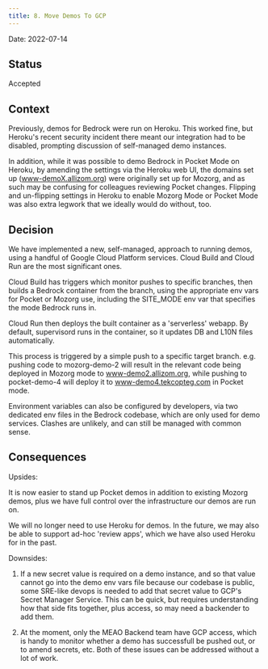 ```yaml
---
title: 8. Move Demos To GCP
---
```


Date: 2022-07-14

## Status

Accepted

## Context

Previously, demos for Bedrock were run on Heroku. This worked fine, but Heroku's
recent security incident there meant our integration had to be disabled,
prompting discussion of self-managed demo instances.

In addition, while it was possible to demo Bedrock in Pocket Mode on Heroku, by
amending the settings via the Heroku web UI, the domains set up
(www-demoX.allizom.org) were originally set up for Mozorg, and as such may be
confusing for colleagues reviewing Pocket changes. Flipping and un-flipping
settings in Heroku to enable Mozorg Mode or Pocket Mode was also extra legwork
that we ideally would do without, too.

## Decision

We have implemented a new, self-managed, approach to running demos, using a
handful of Google Cloud Platform services. Cloud Build and Cloud Run are the
most significant ones.

Cloud Build has triggers which monitor pushes to specific branches, then
builds a Bedrock container from the branch, using the appropriate env vars
for Pocket or Mozorg use, including the SITE_MODE env var that specifies the
mode Bedrock runs in.

Cloud Run then deploys the built container as a 'serverless' webapp. By
default, supervisord runs in the container, so it updates DB and L10N files
automatically.

This process is triggered by a simple push to a specific target branch. e.g.
pushing code to mozorg-demo-2 will result in the relevant code being deployed in
Mozorg mode to www-demo2.allizom.org, while pushing to pocket-demo-4 will deploy
it to www-demo4.tekcopteg.com in Pocket mode.

Environment variables can also be configured by developers, via two dedicated
env files in the Bedrock codebase, which are only used for demo services.
Clashes are unlikely, and can still be managed with common sense.

## Consequences

Upsides:

It is now easier to stand up Pocket demos in addition to existing Mozorg demos,
plus we have full control over the infrastructure our demos are run on.

We will no longer need to use Heroku for demos. In the future, we may also be
able to support ad-hoc 'review apps', which we have also used Heroku for in
the past.

Downsides:

1) If a new secret value is required on a demo instance, and so that value
cannot go into the demo env vars file because our codebase is public, some
SRE-like devops is needed to add that secret value to GCP's Secret Manager
Service. This can be quick, but requires understanding how that side fits
together, plus access, so may need a backender to add them.

2) At the moment, only the MEAO Backend team have GCP access, which is handy
to monitor whether a demo has successfull be pushed out, or to amend secrets,
etc. Both of these issues can be addressed without a lot of work.
